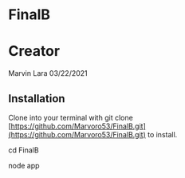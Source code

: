 # FinalB

# Creator
Marvin Lara
03/22/2021

## Installation

Clone into your terminal with git clone [https://github.com/Marvoro53/FinalB.git](https://github.com/Marvoro53/FinalB.git) to install.

cd FinalB

node app
